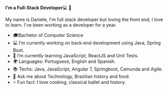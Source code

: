 <b>I'm a Full-Stack Developer</b>💻 🚀

 My name is Daniele, I'm full stack developer but loving the front end, I love to learn. I've been working as a developer for a year.
 
- 🎓Bachelor of Computer Science
- 💻 I’m currently working on back-end development using Java, Spring Boot.
- 🌱 I’m currently learning JavaScript, ReactJS and Unit Tests.
- 🌍 Languages: Portuguese, English and Spanish.
- 📚 Techs: Java, JavaScript, Angular 7, Springboot, Camunda and Agile.
- 💬 Ask me about Technology, Brazilian history and food.
- ⚡ Fun fact: I love cooking, classical ballet and history.
